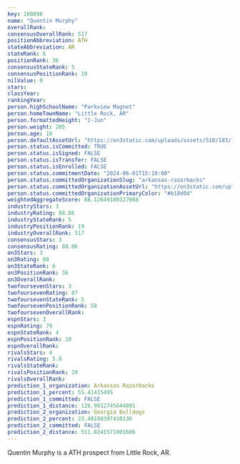 ```yaml
---
key: 108898
name: "Quentin Murphy"
overallRank: 
consensusOverallRank: 517
positionAbbreviation: ATH
stateAbbreviation: AR
stateRank: 6
positionRank: 36
consensusStateRank: 5
consensusPositionRank: 19
nilValue: 0
stars: 
classYear: 
rankingYear: 
person.highSchoolName: "Parkview Magnet"
person.homeTownName: "Little Rock, AR"
person.formattedHeight: "1-Jun"
person.weight: 205
person.age: 18
person.defaultAssetUrl: "https://on3static.com/uploads/assets/510/183/183510.jpg"
person.status.isCommitted: TRUE
person.status.isSigned: FALSE
person.status.isTransfer: FALSE
person.status.isEnrolled: FALSE
person.status.commitmentDate: "2024-06-01T15:10:00"
person.status.committedOrganizationSlug: "arkansas-razorbacks"
person.status.committedOrganizationAssetUrl: "https://on3static.com/uploads/assets/748/149/149748.svg"
person.status.committedOrganizationPrimaryColor: "#b10d0d"
weightedAggregateScore: 88.12649180327868
industryStars: 3
industryRating: 88.06
industryStateRank: 5
industryPositionRank: 19
industryOverallRank: 517
consensusStars: 3
consensusRating: 88.06
on3Stars: 3
on3Rating: 88
on3StateRank: 6
on3PositionRank: 36
on3OverallRank: 
twofoursevenStars: 3
twofoursevenRating: 87
twofoursevenStateRank: 5
twofoursevenPositionRank: 58
twofoursevenOverallRank: 
espnStars: 3
espnRating: 79
espnStateRank: 4
espnPositionRank: 10
espnOverallRank: 
rivalsStars: 4
rivalsRating: 5.8
rivalsStateRank: 
rivalsPositionRank: 20
rivalsOverallRank: 
prediction_1_organization: Arkansas Razorbacks
prediction_1_percent: 55.41415495
prediction_1_committed: FALSE
prediction_1_distance: 126.9912745644891
prediction_2_organization: Georgia Bulldogs
prediction_2_percent: 23.48180397410136
prediction_2_committed: FALSE
prediction_2_distance: 511.8241571001606
---
```

Quentin Murphy is a ATH prospect from Little Rock, AR.